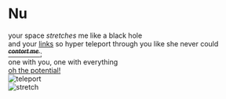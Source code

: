 # Nu 
your space _stretches_ me like a black hole  
and your [links](https://www.youtube.com/watch?v=MzFaeqE3dMs) so hyper teleport through you like she never could   
 <ins>~~***<sup>contort me </sup>***~~</ins>;  
 one with you, one with everything   
<ins>oh the potential!</ins>  
![teleport](https://api.time.com/wp-content/uploads/2014/05/teleportation.jpg)  
![stretch](https://github.com/user-attachments/assets/ee4aa325-5ced-4eb4-ad8f-cf210f01cbae)
